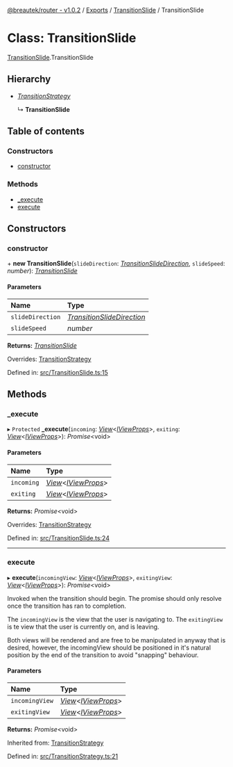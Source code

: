 [@breautek/router - v1.0.2](../README.md) / [Exports](../modules.md) / [TransitionSlide](../modules/transitionslide.md) / TransitionSlide

# Class: TransitionSlide

[TransitionSlide](../modules/transitionslide.md).TransitionSlide

## Hierarchy

- [*TransitionStrategy*](transitionstrategy.transitionstrategy-1.md)

  ↳ **TransitionSlide**

## Table of contents

### Constructors

- [constructor](transitionslide.transitionslide-1.md#constructor)

### Methods

- [\_execute](transitionslide.transitionslide-1.md#_execute)
- [execute](transitionslide.transitionslide-1.md#execute)

## Constructors

### constructor

\+ **new TransitionSlide**(`slideDirection`: [*TransitionSlideDirection*](../enums/transitionslide.transitionslidedirection.md), `slideSpeed`: *number*): [*TransitionSlide*](transitionslide.transitionslide-1.md)

#### Parameters

| Name | Type |
| :------ | :------ |
| `slideDirection` | [*TransitionSlideDirection*](../enums/transitionslide.transitionslidedirection.md) |
| `slideSpeed` | *number* |

**Returns:** [*TransitionSlide*](transitionslide.transitionslide-1.md)

Overrides: [TransitionStrategy](transitionstrategy.transitionstrategy-1.md)

Defined in: [src/TransitionSlide.ts:15](https://github.com/breautek/router/blob/3a44627/src/TransitionSlide.ts#L15)

## Methods

### \_execute

▸ `Protected` **_execute**(`incoming`: [*View*](view.view-1.md)<[*IViewProps*](../interfaces/view.iviewprops.md)\>, `exiting`: [*View*](view.view-1.md)<[*IViewProps*](../interfaces/view.iviewprops.md)\>): *Promise*<void\>

#### Parameters

| Name | Type |
| :------ | :------ |
| `incoming` | [*View*](view.view-1.md)<[*IViewProps*](../interfaces/view.iviewprops.md)\> |
| `exiting` | [*View*](view.view-1.md)<[*IViewProps*](../interfaces/view.iviewprops.md)\> |

**Returns:** *Promise*<void\>

Overrides: [TransitionStrategy](transitionstrategy.transitionstrategy-1.md)

Defined in: [src/TransitionSlide.ts:24](https://github.com/breautek/router/blob/3a44627/src/TransitionSlide.ts#L24)

___

### execute

▸ **execute**(`incomingView`: [*View*](view.view-1.md)<[*IViewProps*](../interfaces/view.iviewprops.md)\>, `exitingView`: [*View*](view.view-1.md)<[*IViewProps*](../interfaces/view.iviewprops.md)\>): *Promise*<void\>

Invoked when the transition should begin.
The promise should only resolve once the transition
has ran to completion.

The `incomingView` is the view that the user is navigating to.
The `exitingView` is te view that the user is currently on, and is leaving.

Both views will be rendered and are free to be manipulated in anyway that is desired,
however, the incomingView should be positioned in it's natural position by the end
of the transition to avoid "snapping" behaviour.

#### Parameters

| Name | Type |
| :------ | :------ |
| `incomingView` | [*View*](view.view-1.md)<[*IViewProps*](../interfaces/view.iviewprops.md)\> |
| `exitingView` | [*View*](view.view-1.md)<[*IViewProps*](../interfaces/view.iviewprops.md)\> |

**Returns:** *Promise*<void\>

Inherited from: [TransitionStrategy](transitionstrategy.transitionstrategy-1.md)

Defined in: [src/TransitionStrategy.ts:21](https://github.com/breautek/router/blob/3a44627/src/TransitionStrategy.ts#L21)
